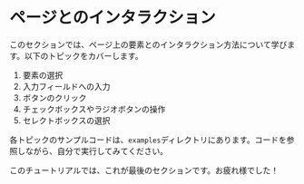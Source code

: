 # ページとのインタラクション

このセクションでは、ページ上の要素とのインタラクション方法について学びます。以下のトピックをカバーします。

1. 要素の選択
2. 入力フィールドへの入力
3. ボタンのクリック
4. チェックボックスやラジオボタンの操作
5. セレクトボックスの選択

各トピックのサンプルコードは、`examples`ディレクトリにあります。コードを参照しながら、自分で実行してみてください。

このチュートリアルでは、これが最後のセクションです。お疲れ様でした！
